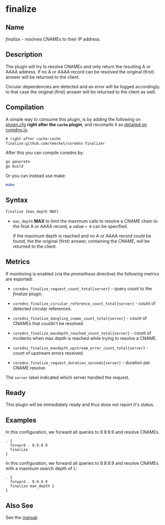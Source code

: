 # finalize

## Name

*finalize* - resolves CNAMEs to their IP address.

## Description

The plugin will try to resolve CNAMEs and only return the resulting A or AAAA
address. If no A or AAAA record can be resolved the original (first) answer will
be returned to the client.

Circular dependencies are detected and an error will be logged accordingly. In
that case the original (first) answer will be returned to the client as well.

## Compilation

A simple way to consume this plugin, is by adding the following on [plugin.cfg](https://github.com/coredns/coredns/blob/master/plugin.cfg) __right after the `cache` plugin__,
and recompile it as [detailed on coredns.io](https://coredns.io/2017/07/25/compile-time-enabling-or-disabling-plugins/#build-with-compile-time-configuration-file).

```txt
# right after cache:cache
finalize:github.com/tmeckel/coredns-finalizer
```

After this you can compile coredns by:

```sh
go generate
go build
```

Or you can instead use make:

```sh
make
```

## Syntax

```txt
finalize [max_depth MAX]
```

* `max_depth` **MAX** to limit the maximum calls to resolve a CNAME chain to the
    final A or AAAA record, a value `> 0` can be specified.

    If the maximum depth
    is reached and no A or AAAA record could be found, the the original (first)
    answer, containing the CNAME, will be returned to the client.

## Metrics

If monitoring is enabled (via the *prometheus* directive) the following metrics are exported:

* `coredns_finalize_request_count_total{server}` - query count to the *finalize* plugin.

* `coredns_finalize_circular_reference_count_total{server}` - count of detected circular references.

* `coredns_finalize_dangling_cname_count_total{server}` - count of CNAMEs that couldn't be resolved.

* `coredns_finalize_maxdepth_reached_count_total{server}` - count of incidents when max depth is reached while trying to resolve a CNAME.

* `coredns_finalize_maxdepth_upstream_error_count_total{server}` - count of upstream errors received.

* `coredns_finalize_request_duration_seconds{server}` - duration per CNAME resolve.

The `server` label indicated which server handled the request.

## Ready

This plugin will be immediately ready and thus does not report it's status.

## Examples

In this configuration, we forward all queries to 9.9.9.9 and resolve CNAMEs.

```corefile
. {
  forward . 9.9.9.9
  finalize
}
```

In this configuration, we forward all queries to 9.9.9.9 and resolve CNAMEs with a maximum search depth of `1`:

```corefile
. {
  forward . 9.9.9.9
  finalize max_depth 1
}
```

## Also See

See the [manual](https://coredns.io/manual).
